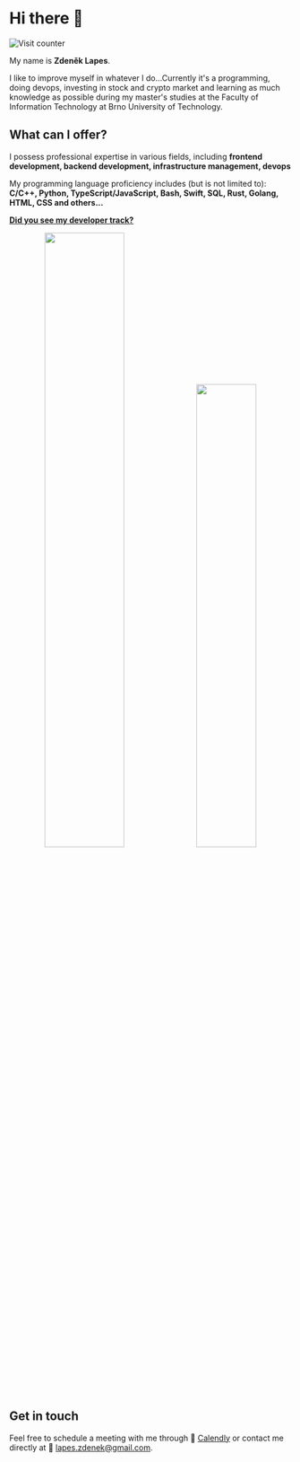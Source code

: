 # Hi there :wave:

![Visit counter](https://komarev.com/ghpvc/?username=zdeneklapes&color=green)

My name is **Zdeněk Lapes**.

I like to improve myself in whatever I do...Currently it's a programming, doing devops, investing in stock and crypto market and learning as much knowledge as possible during my master's studies at the Faculty of Information Technology at Brno University of Technology.

## What can I offer?

I possess professional expertise in various fields, including **frontend development, backend development, infrastructure management, devops**

My programming language proficiency includes (but is not limited to): **C/C++, Python, TypeScript/JavaScript, Bash, Swift, SQL, Rust, Golang, HTML, CSS and others...**

[**Did you see my developer track?**](https://ossinsight.io/analyze/zdeneklapes)

<p align="center">
<img width="53%"  src="https://github-readme-stats.vercel.app/api?username=zdeneklapes&count_private=true&show_icons=true&include_all_commits=false&hide_border=true&hide_title=true&theme=transparent" />
<img width="46%"  src="https://github-readme-streak-stats.herokuapp.com?user=zdeneklapes&theme=transparent&hide_border=true" />
</p>



## Get in touch
Feel free to schedule a meeting with me through 📅 [Calendly](https://calendly.com/lapes-zdenek/30min) or contact me directly at 📧 [lapes.zdenek@gmail.com](mailto:lapes.zdenek@gmail.com).
